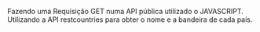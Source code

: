 Fazendo uma Requisição GET numa API pública utilizado o JAVASCRIPT.
Utilizando a API restcountries para obter o nome e a bandeira de cada país.
